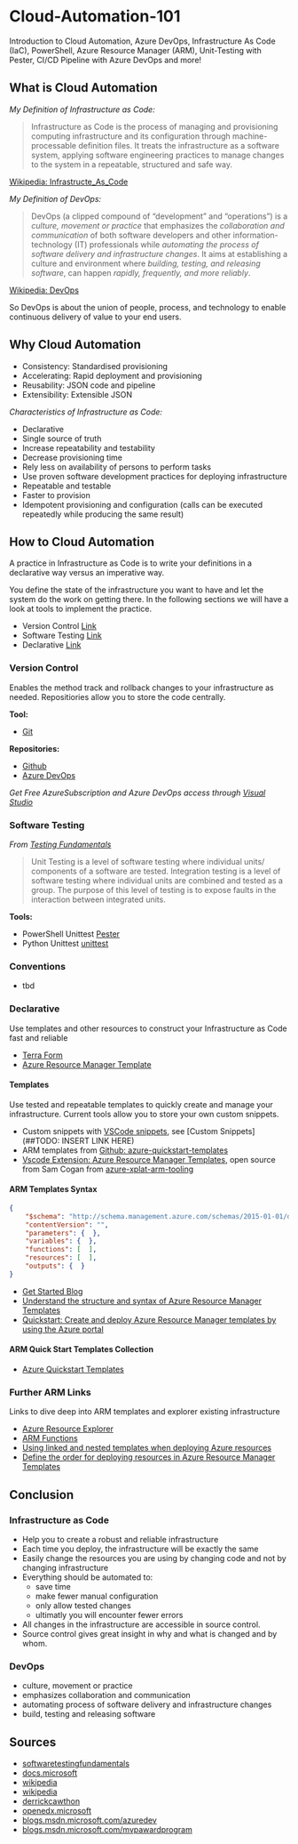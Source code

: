 # Cloud-Automation-101

 Introduction to Cloud Automation, Azure DevOps, Infrastructure As Code (IaC), PowerShell, Azure Resource Manager (ARM), Unit-Testing with Pester, CI/CD Pipeline with Azure DevOps and more!

## What is Cloud Automation

*My Definition of Infrastructure as Code:*

> Infrastructure as Code is the process of managing and provisioning computing infrastructure and its configuration through machine-processable definition files. It treats the infrastructure as a software system, applying software engineering practices to manage changes to the system in a repeatable, structured and safe way.

[Wikipedia: Infrastructe_As_Code](https://en.wikipedia.org/wiki/Infrastructure_as_Code)

*My Definition of DevOps:*

> DevOps (a clipped compound of “development” and “operations”) is a *culture, movement or practice* that emphasizes the *collaboration and communication* of both software developers and other information-technology (IT) professionals while *automating the process of software delivery and infrastructure changes*. It aims at establishing a culture and environment where *building, testing, and releasing software*, can happen *rapidly, frequently, and more reliably*.

[Wikipedia: DevOps](https://en.wikipedia.org/wiki/DevOps)

So DevOps is about the union of people, process, and technology to enable continuous delivery of value to your end users.

## Why Cloud Automation

- Consistency: Standardised provisioning
- Accelerating: Rapid deployment and provisioning
- Reusability: JSON code and pipeline
- Extensibility: Extensible JSON

*Characteristics of Infrastructure as Code:*

- Declarative
- Single source of truth
- Increase repeatability and testability
- Decrease provisioning time
- Rely less on availability of persons to perform tasks
- Use proven software development practices for deploying infrastructure
- Repeatable and testable
- Faster to provision
- Idempotent provisioning and configuration (calls can be executed repeatedly while producing the same result)

## How to Cloud Automation

A practice in Infrastructure as Code is to write your definitions in a declarative way versus an imperative way.

You define the state of the infrastructure you want to have and let the system do the work on getting there. In the following sections we will have a look at tools to implement the practice.

- Version Control [Link](#version-control)
- Software Testing [Link](#software-testing)
- Declarative [Link](#declarative)

### Version Control

Enables the method track and rollback changes to your infrastructure as needed. Repositiories allow you to store the code centrally.

**Tool:**

- [Git](https://git-scm.com/)

**Repositories:**

- [Github](https://github.com/)
- [Azure DevOps](https://dev.azure.com/)

*Get Free AzureSubscription and Azure DevOps access through [Visual Studio](http://my.visualstudio.com/)*

### Software Testing

*From [Testing Fundamentals](http://softwaretestingfundamentals.com/)*
>Unit Testing is a level of software testing where individual units/ components of a software are tested.
>Integration testing is a level of software testing where individual units are combined and tested as a group. The purpose of this level of testing is to expose faults in the interaction between integrated units.

**Tools:**

- PowerShell Unittest [Pester](https://github.com/pester/Pester)
- Python Unittest [unittest](https://docs.python.org/3/library/unittest.html)

### Conventions

- tbd

### Declarative

Use templates and other resources to construct your Infrastructure as Code fast and reliable

- [Terra Form](https://www.terraform.io/)
- [Azure Resource Manager Template](https://docs.microsoft.com/en-us/azure/azure-resource-manager/resource-group-authoring-templates)

#### Templates

Use tested and repeatable templates to quickly create and manage your infrastructure. Current tools allow you to store your own custom snippets.

- Custom snippets with [VSCode snippets](https://code.visualstudio.com/docs/editor/userdefinedsnippets), see [Custom Snippets](##TODO: INSERT LINK HERE)
- ARM templates from [Github: azure-quickstart-templates](https://github.com/Azure/azure-quickstart-templates)
- [Vscode Extension: Azure Resource Manager Templates](https://marketplace.visualstudio.com/items?itemName=samcogan.arm-snippets), open source from Sam Cogan from [azure-xplat-arm-tooling](https://github.com/Azure/azure-xplat-arm-tooling)

#### ARM Templates Syntax

```JSON
{
    "$schema": "http://schema.management.azure.com/schemas/2015-01-01/deploymentTemplate.json#",
    "contentVersion": "",
    "parameters": {  },
    "variables": {  },
    "functions": [  ],
    "resources": [  ],
    "outputs": {  }
}
```

- [Get Started Blog](https://blogs.msdn.microsoft.com/azuredev/2017/05/06/iac-on-azure-how-to-get-started-with-arm-template/)
- [Understand the structure and syntax of Azure Resource Manager Templates](https://docs.microsoft.com/en-us/azure/azure-resource-manager/resource-group-authoring-templates)
- [Quickstart: Create and deploy Azure Resource Manager templates by using the Azure portal](https://docs.microsoft.com/en-us/azure/azure-resource-manager/resource-manager-quickstart-create-templates-use-the-portal)

#### ARM Quick Start Templates Collection

- [Azure Quickstart Templates](https://azure.microsoft.com/en-us/resources/templates/)

### Further ARM Links

Links to dive deep into ARM templates and explorer existing infrastructure

- [Azure Resource Explorer](https://resources.azure.com/)
- [ARM Functions](https://github.com/Azure/azure-docs-json-samples/tree/master/azure-resource-manager/functions)
- [Using linked and nested templates when deploying Azure resources](https://docs.microsoft.com/en-us/azure/azure-resource-manager/resource-group-linked-templates)
- [Define the order for deploying resources in Azure Resource Manager Templates](https://docs.microsoft.com/en-us/azure/azure-resource-manager/resource-group-define-dependencies)

## Conclusion

### Infrastructure as Code

- Help you to create a robust and reliable infrastructure
- Each time you deploy, the infrastructure will be exactly the same
- Easily change the resources you are using by changing code and not by changing infrastructure
- Everything should be automated to:
  - save time
  - make fewer manual configuration
  - only allow tested changes
  - ultimatly you will encounter fewer errors
- All changes in the infrastructure are accessible in source control.
- Source control gives great insight in why and what is changed and by whom.

### DevOps

- culture, movement or practice
- emphasizes collaboration and communication
- automating process of software delivery and infrastructure changes
- build, testing and releasing software

## Sources

- [softwaretestingfundamentals](http://softwaretestingfundamentals.com/)
- [docs.microsoft](https://docs.microsoft.com/en-us/azure/azure-resource-manager/)
- [wikipedia](https://en.wikipedia.org/wiki/Infrastructure_as_Code)
- [wikipedia](https://en.wikipedia.org/wiki/DevOps)
- [derrickcawthon](http://derrickcawthon.com/2018/04/30/fast-start-infrastructure-as-code-using-azure-devtestlabs/)
- [openedx.microsoft](https://openedx.microsoft.com/courses/course-v1:Microsoft+DEVOPS200.2x+2018_T1/info)
- [blogs.msdn.microsoft.com/azuredev](https://blogs.msdn.microsoft.com/azuredev/2017/02/11/iac-on-azure-an-introduction-of-infrastructure-as-code-iac-with-azure-resource-manager-arm-template/)
- [blogs.msdn.microsoft.com/mvpawardprogram]( https://blogs.msdn.microsoft.com/mvpawardprogram/2018/02/13/infrastructure-as-code/)
